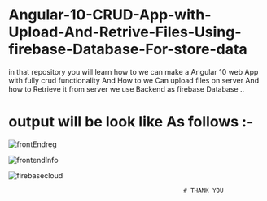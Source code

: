 # Angular-10-CRUD-App-with-Upload-And-Retrive-Files-Using-firebase-Database-For-store-data
in that repository you will learn how to we can make a Angular 10 web App with fully crud functionality And How to we Can upload files on server And how to Retrieve it from server we use Backend as firebase Database  ..
  
    
    
# output will be look like As follows :-

  
    
![frontEndreg](https://user-images.githubusercontent.com/32159491/106566449-54d88180-6556-11eb-9647-01d00d29ca26.png)
  
    
      
![frontendInfo](https://user-images.githubusercontent.com/32159491/106566444-53a75480-6556-11eb-9734-7ff2ddaad713.png)
  
    
      
          
 ![firebasecloud](https://user-images.githubusercontent.com/32159491/106566451-55711800-6556-11eb-9c48-38c28f823a91.png)
  
    
      
          
          
          
                                                    # THANK YOU

